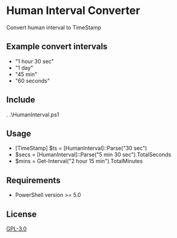 # Human Interval Converter
Convert human interval to TimeStamp

## Example convert intervals
* "1 hour 30 sec"
* "1 day"
* "45 min"
* "60 seconds"

## Include
. .\HumanInterval.ps1

## Usage
* [TimeStamp] $ts = [HumanInterval]::Parse("30 sec")
* $secs = [HumanInterval]::Parse("5 min 30 sec").TotalSeconds
* $mins = Get-Interval("2 hour 15 min").TotalMinutes

## Requirements
* PowerShell version >= 5.0

## License
[GPL-3.0](https://github.com/Quake4/HumanInterval/blob/master/LICENSE)